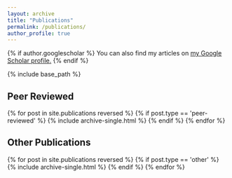 ```yaml
---
layout: archive
title: "Publications"
permalink: /publications/
author_profile: true
---
```


{% if author.googlescholar %}
  You can also find my articles on <u><a href="{{author.googlescholar}}">my Google Scholar profile</a>.</u>
{% endif %}

{% include base_path %}

<h2>Peer Reviewed</h2>

{% for post in site.publications reversed %}
{% if post.type == 'peer-reviewed' %}
  {% include archive-single.html %}
{% endif %}
{% endfor %}

<h2>Other Publications</h2>

{% for post in site.publications reversed %}
{% if post.type == 'other' %}
  {% include archive-single.html %}
{% endif %}
{% endfor %}

